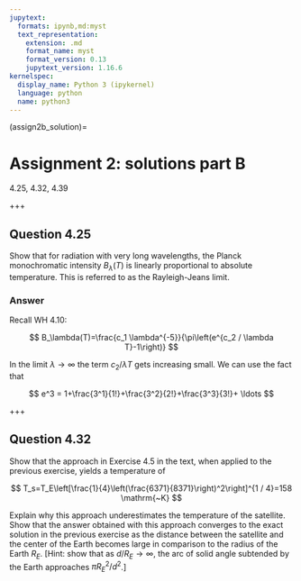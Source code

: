 ```yaml
---
jupytext:
  formats: ipynb,md:myst
  text_representation:
    extension: .md
    format_name: myst
    format_version: 0.13
    jupytext_version: 1.16.6
kernelspec:
  display_name: Python 3 (ipykernel)
  language: python
  name: python3
---
```


(assign2b_solution)=
# Assignment 2: solutions part B

 4.25,  4.32, 4.39

+++

## Question 4.25

Show that for radiation with very long wavelengths, the Planck monochromatic intensity $B_λ (T)$ is linearly proportional to absolute temperature. This is referred to as the Rayleigh-Jeans limit.

### Answer

Recall WH 4.10:

$$
B_\lambda(T)=\frac{c_1 \lambda^{-5}}{\pi\left(e^{c_2 / \lambda T}-1\right)}
$$

In the limit $\lambda \rightarrow \infty$ the term $c_2 / \lambda T$ gets increasing small.  We can use the fact that 

$$
e^3  = 1+\frac{3^1}{1!}+\frac{3^2}{2!}+\frac{3^3}{3!}+ \ldots
$$

+++

## Question 4.32

Show that the approach in Exercise 4.5 in the text, when applied to the previous exercise, yields a temperature of

$$
T_s=T_E\left[\frac{1}{4}\left(\frac{6371}{8371}\right)^2\right]^{1 / 4}=158 \mathrm{~K}
$$


Explain why this approach underestimates the temperature of the satellite. Show that the answer obtained with this approach converges to the exact solution in the previous exercise as the distance between the satellite and the center of the Earth becomes large in comparison to the radius of the Earth $R_E$. [Hint: show that as $d / R_E \rightarrow \infty$, the arc of solid angle subtended by the Earth approaches $\pi R_E^2 / d^2$.]

```{code-cell} ipython3

```
